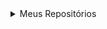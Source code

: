 
<details>
<summary>Meus Repositórios</summary>
  <ul>
    <details> <summary>Faculdade</summary>
      <details> <summary>1° Período</summary>
      </details>
      <details> <summary>2° Período</summary>
      </details>
      <details> <summary>3° Período</summary>
        <ul>
          <li><a href="https://github.com/andretini/petmania">Experiência Criativa</a></li>
          <li><a href="https://github.com/andretini/Livraria">Web development Framework(Angular)</a></li>  
          <li><a href="https://github.com/andretini/O_Retorno_de_Pebas">HTML5 Canvas e Games (Godot Game Engine</a></li>
          <li><a href="https://github.com/andretini/PJBL_POO">Programação Orientada a Objetos (Java)</a></li>
        </ul>
      </details>
      <details> <summary>4° Período</summary>
      </details>
      <details> <summary>5° Período</summary>
      </details>
      <details> <summary>6° Período</summary>
      </details>
      <details> <summary>7° Período</summary>
      </details>
      <details> <summary>8° Período</summary>
      </details>
    </details>
    <details> <summary>Aprendizado</summary>
    </details>
    <details> <summary>Estágios</summary>
    </details>
    <details> <summary>Projetos</summary>
    </details>
  </ul>
</details>
